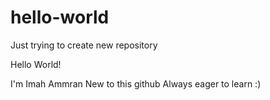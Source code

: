 # hello-world
Just trying to create new repository


Hello World!

I'm Imah Ammran
New to this github
Always eager to learn
:)
